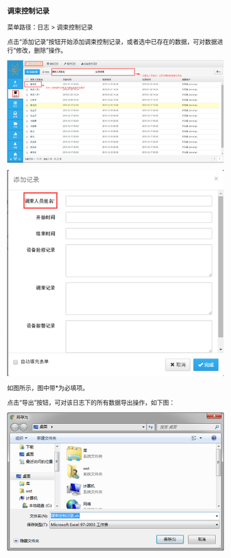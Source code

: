 ### 调束控制记录

菜单路径：日志 > 调束控制记录

点击“添加记录”按钮开始添加调束控制记录，或者选中已存在的数据，可对数据进行“修改，删除”操作。

![调束控制记录](..\Images\调束控制记录1.png)


![调束控制记录](..\Images\调束控制记录2.png)

如图所示，图中带*为必填项。

点击“导出”按钮，可对该日志下的所有数据导出操作，如下图：

![调束控制记录](..\Images\调束控制记录3.png)



